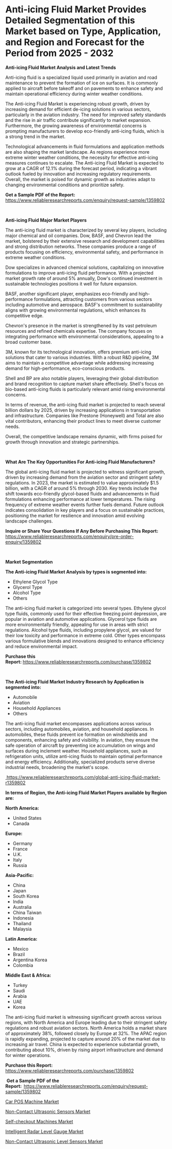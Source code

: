 <p><h1>Anti-icing Fluid Market Provides Detailed Segmentation of this Market based on Type, Application, and Region and Forecast for the Period from 2025 - 2032</h1></p><p><strong>Anti-icing Fluid Market Analysis and Latest Trends</strong></p>
<p><p>Anti-icing fluid is a specialized liquid used primarily in aviation and road maintenance to prevent the formation of ice on surfaces. It is commonly applied to aircraft before takeoff and on pavements to enhance safety and maintain operational efficiency during winter weather conditions. </p><p>The Anti-icing Fluid Market is experiencing robust growth, driven by increasing demand for efficient de-icing solutions in various sectors, particularly in the aviation industry. The need for improved safety standards and the rise in air traffic contribute significantly to market expansion. Furthermore, the growing awareness of environmental concerns is prompting manufacturers to develop eco-friendly anti-icing fluids, which is a strong trend in the market.</p><p>Technological advancements in fluid formulations and application methods are also shaping the market landscape. As regions experience more extreme winter weather conditions, the necessity for effective anti-icing measures continues to escalate. The Anti-icing Fluid Market is expected to grow at a CAGR of 12.1% during the forecast period, indicating a vibrant outlook fueled by innovation and increasing regulatory requirements. Overall, the market is poised for dynamic growth as industries adapt to changing environmental conditions and prioritize safety.</p></p>
<p><strong>Get a Sample PDF of the Report:&nbsp;</strong> <a href="https://www.reliableresearchreports.com/enquiry/request-sample/1359802?utm_campaign=102&utm_medium=2&utm_source=Github&utm_content=ia&utm_term=22032025&utm_id=anti-icing-fluid">https://www.reliableresearchreports.com/enquiry/request-sample/1359802</a></p>
<p>&nbsp;</p>
<p><strong>Anti-icing Fluid Major Market Players</strong></p>
<p><p>The anti-icing fluid market is characterized by several key players, including major chemical and oil companies. Dow, BASF, and Chevron lead the market, bolstered by their extensive research and development capabilities and strong distribution networks. These companies produce a range of products focusing on efficiency, environmental safety, and performance in extreme weather conditions.</p><p>Dow specializes in advanced chemical solutions, capitalizing on innovative formulations to improve anti-icing fluid performance. With a projected market growth rate of around 5% annually, Dow's continued investment in sustainable technologies positions it well for future expansion.</p><p>BASF, another significant player, emphasizes eco-friendly and high-performance formulations, attracting customers from various sectors including automotive and aerospace. BASF's commitment to sustainability aligns with growing environmental regulations, which enhances its competitive edge.</p><p>Chevron's presence in the market is strengthened by its vast petroleum resources and refined chemicals expertise. The company focuses on integrating performance with environmental considerations, appealing to a broad customer base.</p><p>3M, known for its technological innovation, offers premium anti-icing solutions that cater to various industries. With a robust R&D pipeline, 3M aims to maintain a competitive advantage while addressing increasing demand for high-performance, eco-conscious products.</p><p>Shell and BP are also notable players, leveraging their global distribution and brand recognition to capture market share effectively. Shell's focus on bio-based anti-icing fluids is particularly relevant amid rising environmental concerns.</p><p>In terms of revenue, the anti-icing fluid market is projected to reach several billion dollars by 2025, driven by increasing applications in transportation and infrastructure. Companies like Prestone (Honeywell) and Total are also vital contributors, enhancing their product lines to meet diverse customer needs.</p><p>Overall, the competitive landscape remains dynamic, with firms poised for growth through innovation and strategic partnerships.</p></p>
<p>&nbsp;</p>
<p><strong>What Are The Key Opportunities For Anti-icing Fluid Manufacturers?</strong></p>
<p><p>The global anti-icing fluid market is projected to witness significant growth, driven by increasing demand from the aviation sector and stringent safety regulations. In 2023, the market is estimated to value approximately $1.5 billion, with a CAGR of around 5% through 2030. Key trends include the shift towards eco-friendly glycol-based fluids and advancements in fluid formulations enhancing performance at lower temperatures. The rising frequency of extreme weather events further fuels demand. Future outlook indicates consolidation in key players and a focus on sustainable practices, positioning the market for resilience and innovation amid evolving landscape challenges.</p></p>
<p><strong>Inquire or Share Your Questions If Any Before Purchasing This Report:</strong> <a href="https://www.reliableresearchreports.com/enquiry/pre-order-enquiry/1359802?utm_campaign=102&utm_medium=2&utm_source=Github&utm_content=ia&utm_term=22032025&utm_id=anti-icing-fluid">https://www.reliableresearchreports.com/enquiry/pre-order-enquiry/1359802</a></p>
<p>&nbsp;</p>
<p><strong>Market Segmentation</strong></p>
<p><strong>The Anti-icing Fluid Market Analysis by types is segmented into:</strong></p>
<p><ul><li>Ethylene Glycol Type</li><li>Glycerol Type</li><li>Alcohol Type</li><li>Others</li></ul></p>
<p><p>The anti-icing fluid market is categorized into several types. Ethylene glycol type fluids, commonly used for their effective freezing point depression, are popular in aviation and automotive applications. Glycerol type fluids are more environmentally friendly, appealing for use in areas with strict regulations. Alcohol type fluids, including propylene glycol, are valued for their low toxicity and performance in extreme cold. Other types encompass various formulative blends and innovations designed to enhance efficiency and reduce environmental impact.</p></p>
<p><strong>Purchase this Report:&nbsp;</strong><a href="https://www.reliableresearchreports.com/purchase/1359802?utm_campaign=102&utm_medium=2&utm_source=Github&utm_content=ia&utm_term=22032025&utm_id=anti-icing-fluid">https://www.reliableresearchreports.com/purchase/1359802</a></p>
<p>&nbsp;</p>
<p><strong>The Anti-icing Fluid Market Industry Research by Application is segmented into:</strong></p>
<p><ul><li>Automobile</li><li>Aviation</li><li>Household Appliances</li><li>Others</li></ul></p>
<p><p>The anti-icing fluid market encompasses applications across various sectors, including automobiles, aviation, and household appliances. In automobiles, these fluids prevent ice formation on windshields and components, enhancing safety and visibility. In aviation, they ensure the safe operation of aircraft by preventing ice accumulation on wings and surfaces during inclement weather. Household appliances, such as refrigeration units, utilize anti-icing fluids to maintain optimal performance and energy efficiency. Additionally, specialized products serve diverse industrial needs, broadening the market's scope.</p></p>
<p><a href="https://www.reliableresearchreports.com/global-anti-icing-fluid-market-r1359802?utm_campaign=102&utm_medium=2&utm_source=Github&utm_content=ia&utm_term=22032025&utm_id=anti-icing-fluid">&nbsp;https://www.reliableresearchreports.com/global-anti-icing-fluid-market-r1359802</a></p>
<p><strong>In terms of Region, the Anti-icing Fluid Market Players available by Region are:</strong></p>
<p>
    <p> <strong> North America: </strong>
        <ul>
            <li>United States</li>
            <li>Canada</li>
        </ul>
        </p> 
    <p> <strong> Europe: </strong>
        <ul>
            <li>Germany</li>
            <li>France</li>
            <li>U.K.</li>
            <li>Italy</li>
            <li>Russia</li>
        </ul>
        </p> 
    <p> <strong> Asia-Pacific: </strong>
        <ul>
            <li>China</li>
            <li>Japan</li>
            <li>South Korea</li>
            <li>India</li>
            <li>Australia</li>
            <li>China Taiwan</li>
            <li>Indonesia</li>
            <li>Thailand</li>
            <li>Malaysia</li>
        </ul>
        </p> 
    <p> <strong> Latin America: </strong>
        <ul>
            <li>Mexico</li>
            <li>Brazil</li>
            <li>Argentina Korea</li>
            <li>Colombia</li>
        </ul>
        </p> 
    <p> <strong> Middle East & Africa: </strong>
        <ul>
            <li>Turkey</li>
            <li>Saudi</li>
            <li>Arabia</li>
            <li>UAE</li>
            <li>Korea</li>
        </ul>
    </p>
    </p>
<p><p>The anti-icing fluid market is witnessing significant growth across various regions, with North America and Europe leading due to their stringent safety regulations and robust aviation sectors. North America holds a market share of approximately 38%, followed closely by Europe at 32%. The APAC region is rapidly expanding, projected to capture around 20% of the market due to increasing air travel. China is expected to experience substantial growth, contributing about 10%, driven by rising airport infrastructure and demand for winter operations.</p></p>
<p><strong>Purchase this Report: </strong><a href="https://www.reliableresearchreports.com/purchase/1359802?utm_campaign=102&utm_medium=2&utm_source=Github&utm_content=ia&utm_term=22032025&utm_id=anti-icing-fluid">https://www.reliableresearchreports.com/purchase/1359802</a></p>
<p>&nbsp;<strong>Get a Sample PDF of the Report:&nbsp;&nbsp;</strong><a href="https://www.reliableresearchreports.com/enquiry/request-sample/1359802?utm_campaign=102&utm_medium=2&utm_source=Github&utm_content=ia&utm_term=22032025&utm_id=anti-icing-fluid">https://www.reliableresearchreports.com/enquiry/request-sample/1359802</a></p>
<p><strong></strong></p>
<p><p><a href="https://github.com/vaduzunny/Market-Research-Report-List-1/blob/main/car-pos-machine-market.md?utm_campaign=102&utm_medium=2&utm_source=Github&utm_content=ia&utm_term=22032025&utm_id=anti-icing-fluid">Car POS Machine Market</a></p><p><a href="https://github.com/ubavicachida/Market-Research-Report-List-1/blob/main/non-contact-ultrasonic-sensors-market.md?utm_campaign=102&utm_medium=2&utm_source=Github&utm_content=ia&utm_term=22032025&utm_id=anti-icing-fluid">Non-Contact Ultrasonic Sensors Market</a></p><p><a href="https://github.com/NargisHussain75/Market-Research-Report-List-1/blob/main/self-checkout-machines-market.md?utm_campaign=102&utm_medium=2&utm_source=Github&utm_content=ia&utm_term=22032025&utm_id=anti-icing-fluid">Self-checkout Machines Market</a></p><p><a href="https://github.com/dayaanapis5/Market-Research-Report-List-1/blob/main/intelligent-radar-level-gauge-market.md?utm_campaign=102&utm_medium=2&utm_source=Github&utm_content=ia&utm_term=22032025&utm_id=anti-icing-fluid">Intelligent Radar Level Gauge Market</a></p><p><a href="https://github.com/gasikcalbos8/Market-Research-Report-List-1/blob/main/non-contact-ultrasonic-level-sensors-market.md?utm_campaign=102&utm_medium=2&utm_source=Github&utm_content=ia&utm_term=22032025&utm_id=anti-icing-fluid">Non-Contact Ultrasonic Level Sensors Market</a></p></p>